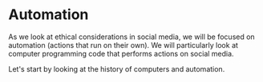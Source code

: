 # Automation

As we look at ethical considerations in social media, we will be focused on automation (actions that run on their own). We will particularly look at computer programming code that performs actions on social media.

Let's start by looking at the history of computers and automation.

```{tableofcontents}
```
